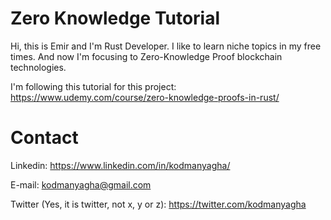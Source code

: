 # Zero Knowledge Tutorial

Hi, this is Emir and I'm Rust Developer. I like to learn niche topics in my free times.
And now I'm focusing to Zero-Knowledge Proof blockchain technologies.

I'm following this tutorial for this project: https://www.udemy.com/course/zero-knowledge-proofs-in-rust/

# Contact

Linkedin: https://www.linkedin.com/in/kodmanyagha/

E-mail: kodmanyagha@gmail.com

Twitter (Yes, it is twitter, not x, y or z): https://twitter.com/kodmanyagha
